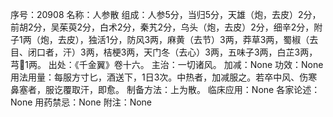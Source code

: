 序号：20908
名称：人参散
组成：人参5分，当归5分，天雄（炮，去皮）2分，前胡2分，吴茱萸2分，白术2分，秦艽2分，乌头（炮，去皮）2分，细辛2分，附子1两（炮，去皮），独活1分，防风3两，麻黄（去节）3两，莽草3两，蜀椒（去目、闭口者，汗）3两，桔梗3两，天门冬（去心）3两，五味子3两，白芷3两，芎1两。
出处：《千金翼》卷十六。
主治：一切诸风。
加减：None
功效：None
用法用量：每服方寸匕，酒送下，1日3次。中热者，加减服之。若卒中风、伤寒鼻塞者，服讫覆取汗，即愈。
制备方法：上为散。
临床应用：None
各家论述：None
用药禁忌：None
附注：None
